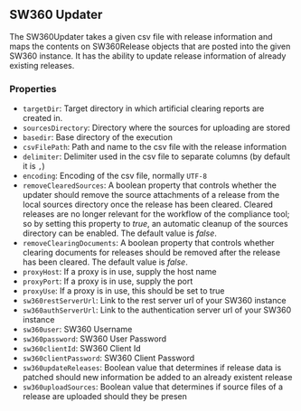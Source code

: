
## <a name="SW360Updater">SW360 Updater</a>

The SW360Updater takes a given csv file with release
information and maps the contents on SW360Release objects
that are posted into the given SW360 instance. 
It has the ability to update release information of already existing releases. 

### Properties
- `targetDir`: Target directory in which artificial clearing reports are created in. 
- `sourcesDirectory`: Directory where the sources for uploading are stored
- `basedir`: Base directory of the execution
- `csvFilePath`: Path and name to the csv file with the release information
- `delimiter`: Delimiter used in the csv file to separate columns (by default it is `,`)
- `encoding`: Encoding of the csv file, normally `UTF-8` 
- `removeClearedSources`: A boolean property that controls whether the updater should remove the source attachments of a release from the local sources directory once the release has been cleared. Cleared releases are no longer relevant for the workflow of the compliance tool; so by setting this property to *true*, an automatic cleanup of the sources directory can be enabled. The default value is *false*.
- `removeClearingDocuments`: A boolean property that controls whether clearing documents for releases should be removed after the release has been cleared. The default value is *false*.
- `proxyHost`: If a proxy is in use, supply the host name
- `proxyPort`: If a proxy is in use, supply the port
- `proxyUse`: If a proxy is in use, this should be set to true
- `sw360restServerUrl`: Link to the rest server url of your SW360 instance
- `sw360authServerUrl`: Link to the authentication server url of your SW360 instance
- `sw360user`: SW360 Username
- `sw360password`: SW360 User Password
- `sw360clientId`: SW360 Client Id
- `sw360clientPassword`: SW360 Client Password
- `sw360updateReleases`: Boolean value that determines if release data is patched should new information be added to an already existent release
- `sw360uploadSources`: Boolean value that determines if source files of a release are uploaded should they be presen
